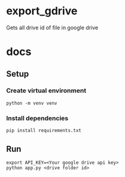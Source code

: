 # export_gdrive

Gets all drive id of file in google drive

# docs

## Setup

### Create virtual environment

```
python -m venv venv
```

### Install dependencies

```
pip install requirements.txt
```

## Run

```
export API_KEY=<Your google drive api key>
python app.py <drive folder id>
```
